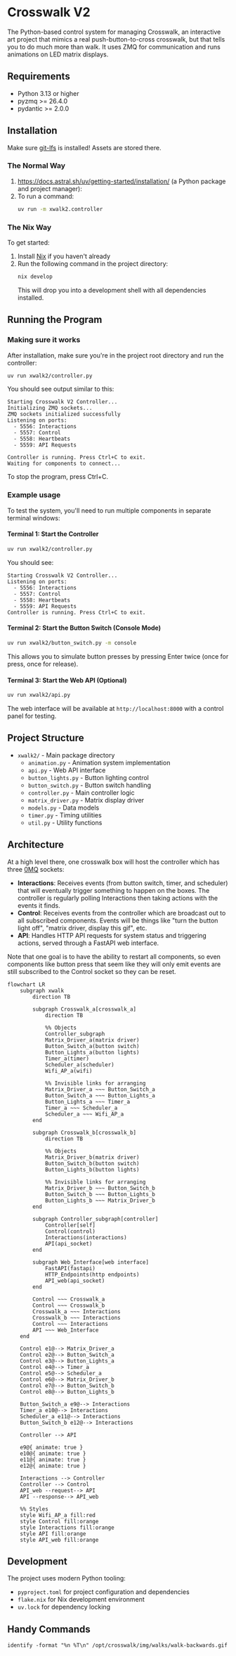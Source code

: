 # Crosswalk V2

The Python-based control system for managing Crosswalk, an interactive art project that mimics a real push-button-to-cross crosswalk, but that tells you to do much more than walk. It uses ZMQ for communication and runs animations on LED matrix displays.

## Requirements

- Python 3.13 or higher
- pyzmq >= 26.4.0
- pydantic >= 2.0.0

## Installation

Make sure [git-lfs](https://git-lfs.com/) is installed! Assets are stored there.

### The Normal Way

1. https://docs.astral.sh/uv/getting-started/installation/ (a Python package and project manager):
2. To run a command:
    ```bash 
    uv run -m xwalk2.controller
    ```

### The Nix Way

To get started:

1. Install [Nix](https://nixos.org/download.html) if you haven't already
2. Run the following command in the project directory:
   ```bash
   nix develop
   ```
   This will drop you into a development shell with all dependencies installed.

## Running the Program

### Making sure it works

After installation, make sure you're in the project root directory and run the controller:

```bash
uv run xwalk2/controller.py
```

You should see output similar to this:
```
Starting Crosswalk V2 Controller...
Initializing ZMQ sockets...
ZMQ sockets initialized successfully
Listening on ports:
  - 5556: Interactions
  - 5557: Control
  - 5558: Heartbeats
  - 5559: API Requests

Controller is running. Press Ctrl+C to exit.
Waiting for components to connect...
```

To stop the program, press Ctrl+C.

### Example usage

To test the system, you'll need to run multiple components in separate terminal windows:

#### Terminal 1: Start the Controller
```bash
uv run xwalk2/controller.py
```

You should see:
```
Starting Crosswalk V2 Controller...
Listening on ports:
  - 5556: Interactions
  - 5557: Control  
  - 5558: Heartbeats
  - 5559: API Requests
Controller is running. Press Ctrl+C to exit.
```

#### Terminal 2: Start the Button Switch (Console Mode)
```bash
uv run xwalk2/button_switch.py -m console
```

This allows you to simulate button presses by pressing Enter twice (once for press, once for release).

#### Terminal 3: Start the Web API (Optional)
```bash
uv run xwalk2/api.py
```

The web interface will be available at `http://localhost:8000` with a control panel for testing.

## Project Structure

- `xwalk2/` - Main package directory
  - `animation.py` - Animation system implementation
  - `api.py` - Web API interface
  - `button_lights.py` - Button lighting control
  - `button_switch.py` - Button switch handling
  - `controller.py` - Main controller logic
  - `matrix_driver.py` - Matrix display driver
  - `models.py` - Data models
  - `timer.py` - Timing utilities
  - `util.py` - Utility functions

## Architecture
At a high level there, one crosswalk box will host the controller which has three [0MQ](https://zeromq.org/) sockets:
- **Interactions**: Receives events (from button switch, timer, and scheduler) that will eventually trigger something to happen on the boxes. The controller is regularly polling Interactions then taking actions with the events it finds.
- **Control**: Receives events from the controller which are broadcast out to all subscribed components. Events will be things like "turn the button light off", "matrix driver, display this gif", etc.
- **API**: Handles HTTP API requests for system status and triggering actions, served through a FastAPI web interface.

Note that one goal is to have the ability to restart all components, so even components like button press that seem like they will only emit events are still subscribed to the Control socket so they can be reset.

```mermaid
flowchart LR
    subgraph xwalk
        direction TB

        subgraph Crosswalk_a[crosswalk_a]
            direction TB

            %% Objects
            Controller_subgraph
            Matrix_Driver_a(matrix driver)
            Button_Switch_a(button switch)
            Button_Lights_a(button lights)
            Timer_a(timer)
            Scheduler_a(scheduler)
            Wifi_AP_a(wifi)

            %% Invisible links for arranging
            Matrix_Driver_a ~~~ Button_Switch_a
            Button_Switch_a ~~~ Button_Lights_a
            Button_Lights_a ~~~ Timer_a
            Timer_a ~~~ Scheduler_a
            Scheduler_a ~~~ Wifi_AP_a
        end

        subgraph Crosswalk_b[crosswalk_b]
            direction TB

            %% Objects
            Matrix_Driver_b(matrix driver)
            Button_Switch_b(button switch)
            Button_Lights_b(button lights)

            %% Invisible links for arranging
            Matrix_Driver_b ~~~ Button_Switch_b
            Button_Switch_b ~~~ Button_Lights_b
            Button_Lights_b ~~~ Matrix_Driver_b
        end

        subgraph Controller_subgraph[controller]
            Controller[self]
            Control(control)
            Interactions(interactions)
            API(api_socket)
        end

        subgraph Web_Interface[web interface]
            FastAPI(fastapi)
            HTTP_Endpoints(http endpoints)
            API_web(api_socket)
        end

        Control ~~~ Crosswalk_a
        Control ~~~ Crosswalk_b
        Crosswalk_a ~~~ Interactions
        Crosswalk_b ~~~ Interactions
        Control ~~~ Interactions
        API ~~~ Web_Interface
    end

    Control e1@--> Matrix_Driver_a
    Control e2@--> Button_Switch_a
    Control e3@--> Button_Lights_a
    Control e4@--> Timer_a
    Control e5@--> Scheduler_a
    Control e6@--> Matrix_Driver_b
    Control e7@--> Button_Switch_b
    Control e8@--> Button_Lights_b

    Button_Switch_a e9@--> Interactions
    Timer_a e10@--> Interactions
    Scheduler_a e11@--> Interactions
    Button_Switch_b e12@--> Interactions

    Controller --> API

    e9@{ animate: true }
    e10@{ animate: true }
    e11@{ animate: true }
    e12@{ animate: true }

    Interactions --> Controller
    Controller --> Control
    API_web --request--> API
    API --response--> API_web

    %% Styles
    style Wifi_AP_a fill:red
    style Control fill:orange
    style Interactions fill:orange
    style API fill:orange
    style API_web fill:orange
```


## Development

The project uses modern Python tooling:
- `pyproject.toml` for project configuration and dependencies
- `flake.nix` for Nix development environment
- `uv.lock` for dependency locking

## Handy Commands

`identify -format "%n %T\n" /opt/crosswalk/img/walks/walk-backwards.gif`